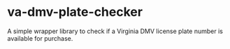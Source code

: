 # va-dmv-plate-checker
A simple wrapper library to check if a Virginia DMV license plate number is available for purchase.